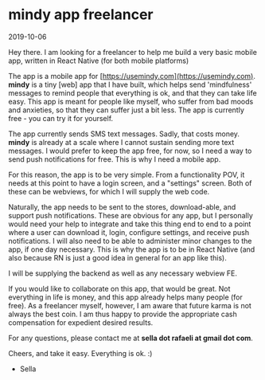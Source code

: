 # mindy app freelancer

2019-10-06

Hey there. I am looking for a freelancer to help me build a very basic mobile app, written in React Native (for both mobile platforms)

The app is a mobile app for [https://usemindy.com](https://usemindy.com). **mindy** is a tiny [web] app that I have built, which helps send 'mindfulness' messages to remind people that everything is ok, and that they can take life easy. This app is meant for people like myself, who suffer from bad moods and anxieties, so that they can suffer just a bit less. The app is currently free - you can try it for yourself. 

The app currently sends SMS text messages. Sadly, that costs money. **mindy** is already at a scale where I cannot sustain sending more text messages. I would prefer to keep the app free, for now, so I need a way to send push notifications for free. This is why I need a mobile app. 

For this reason, the app is to be very simple. From a functionality POV, it needs at this point to have a login screen, and a "settings" screen. Both of these can be webviews, for which I will supply the web code. 

Naturally, the app needs to be sent to the stores, download-able, and support push notifications. These are obvious for any app, but I personally would need your help to integrate and take this thing end to end to a point where a user can download it, login, configure settings, and receive push notifications. I will also need to be able to administer minor changes to the app, if one day necessary. This is why the app is to be in React Native (and also because RN is just a good idea in general for an app like this). 

I will be supplying the backend as well as any necessary webview FE. 

If you would like to collaborate on this app, that would be great. Not everything in life is money, and this app already helps many people (for free). As a freelancer myself, however, I am aware that future karma is not always the best coin. I am thus happy to provide the appropriate cash compensation for expedient desired results. 

For any questions, please contact me at **sella dot rafaeli at gmail dot com**. 

Cheers, and take it easy. Everything is ok. :) 

- Sella